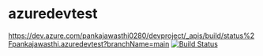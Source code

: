 # azuredevtest
https://dev.azure.com/pankajawasthi0280/devproject/_apis/build/status%2Fpankajawasthi.azuredevtest?branchName=main
[![Build Status](https://dev.azure.com/pankajawasthi0280/devproject/_apis/build/status%2Fpankajawasthi.azuredevtest?branchName=main)](https://dev.azure.com/pankajawasthi0280/devproject/_build/latest?definitionId=4&branchName=main)
